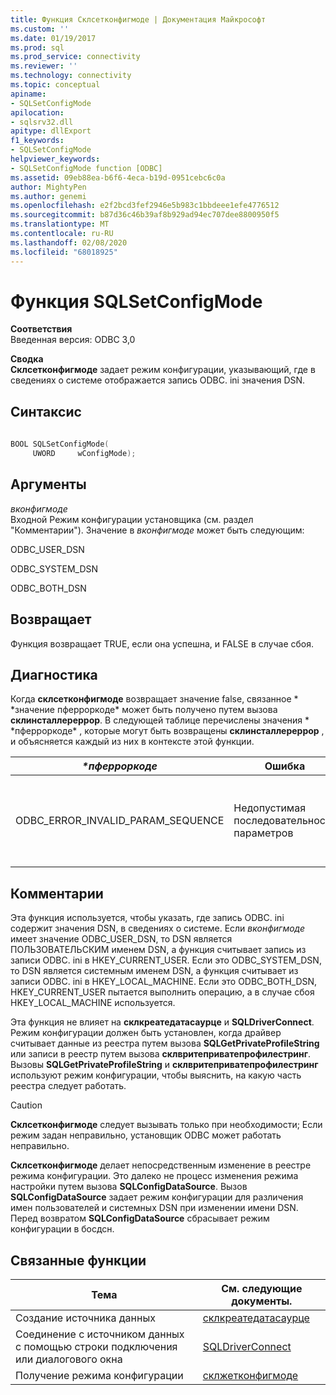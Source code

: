 ```yaml
---
title: Функция Склсетконфигмоде | Документация Майкрософт
ms.custom: ''
ms.date: 01/19/2017
ms.prod: sql
ms.prod_service: connectivity
ms.reviewer: ''
ms.technology: connectivity
ms.topic: conceptual
apiname:
- SQLSetConfigMode
apilocation:
- sqlsrv32.dll
apitype: dllExport
f1_keywords:
- SQLSetConfigMode
helpviewer_keywords:
- SQLSetConfigMode function [ODBC]
ms.assetid: 09eb88ea-b6f6-4eca-b19d-0951cebc6c0a
author: MightyPen
ms.author: genemi
ms.openlocfilehash: e2f2bcd3fef2946e5b983c1bbdeee1efe4776512
ms.sourcegitcommit: b87d36c46b39af8b929ad94ec707dee8800950f5
ms.translationtype: MT
ms.contentlocale: ru-RU
ms.lasthandoff: 02/08/2020
ms.locfileid: "68018925"
---
```

# <a name="sqlsetconfigmode-function"></a>Функция SQLSetConfigMode
**Соответствия**  
 Введенная версия: ODBC 3,0  
  
 **Сводка**  
 **Склсетконфигмоде** задает режим конфигурации, указывающий, где в сведениях о системе отображается запись ODBC. ini значения DSN.  
  
## <a name="syntax"></a>Синтаксис  
  
```cpp  
  
BOOL SQLSetConfigMode(  
     UWORD     wConfigMode);  
```  
  
## <a name="arguments"></a>Аргументы  
 *вконфигмоде*  
 Входной Режим конфигурации установщика (см. раздел "Комментарии"). Значение в *вконфигмоде* может быть следующим:  
  
 ODBC_USER_DSN  
  
 ODBC_SYSTEM_DSN  
  
 ODBC_BOTH_DSN  
  
## <a name="returns"></a>Возвращает  
 Функция возвращает TRUE, если она успешна, и FALSE в случае сбоя.  
  
## <a name="diagnostics"></a>Диагностика  
 Когда **склсетконфигмоде** возвращает значение false, связанное * \*значение пферроркоде* может быть получено путем вызова **склинсталлереррор**. В следующей таблице перечислены значения * \*пферроркоде* , которые могут быть возвращены **склинсталлереррор** , и объясняется каждый из них в контексте этой функции.  
  
|*\*пферроркоде*|Ошибка|Description|  
|---------------------|-----------|-----------------|  
|ODBC_ERROR_INVALID_PARAM_SEQUENCE|Недопустимая последовательность параметров|Аргумент *вконфигмоде* не содержит ODBC_USER_DSN, ODBC_SYSTEM_DSN или ODBC_BOTH_DSN.|  
  
## <a name="comments"></a>Комментарии  
 Эта функция используется, чтобы указать, где запись ODBC. ini содержит значения DSN, в сведениях о системе. Если *вконфигмоде* имеет значение ODBC_USER_DSN, то DSN является ПОЛЬЗОВАТЕЛЬСКИМ именем DSN, а функция считывает запись из записи ODBC. ini в HKEY_CURRENT_USER. Если это ODBC_SYSTEM_DSN, то DSN является системным именем DSN, а функция считывает из записи ODBC. ini в HKEY_LOCAL_MACHINE. Если это ODBC_BOTH_DSN, HKEY_CURRENT_USER пытается выполнить операцию, а в случае сбоя HKEY_LOCAL_MACHINE используется.  
  
 Эта функция не влияет на **склкреатедатасаурце** и **SQLDriverConnect**. Режим конфигурации должен быть установлен, когда драйвер считывает данные из реестра путем вызова **SQLGetPrivateProfileString** или записи в реестр путем вызова **склвритеприватепрофилестринг**. Вызовы **SQLGetPrivateProfileString** и **склвритеприватепрофилестринг** используют режим конфигурации, чтобы выяснить, на какую часть реестра следует работать.  
  
> [!CAUTION]  
>  **Склсетконфигмоде** следует вызывать только при необходимости; Если режим задан неправильно, установщик ODBC может работать неправильно.  
  
 **Склсетконфигмоде** делает непосредственным изменение в реестре режима конфигурации. Это далеко не процесс изменения режима настройки путем вызова **SQLConfigDataSource**. Вызов **SQLConfigDataSource** задает режим конфигурации для различения имен пользователей и системных DSN при изменении имени DSN. Перед возвратом **SQLConfigDataSource** сбрасывает режим конфигурации в босдсн.  
  
## <a name="related-functions"></a>Связанные функции  
  
|Тема|См. следующие документы.|  
|---------------------------|---------|  
|Создание источника данных|[склкреатедатасаурце](../../../odbc/reference/syntax/sqlcreatedatasource-function.md)|  
|Соединение с источником данных с помощью строки подключения или диалогового окна|[SQLDriverConnect](../../../odbc/reference/syntax/sqldriverconnect-function.md)|  
|Получение режима конфигурации|[склжетконфигмоде](../../../odbc/reference/syntax/sqlgetconfigmode-function.md)|
